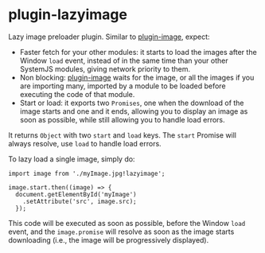 plugin-lazyimage
============

Lazy image preloader plugin. Similar to
[plugin-image](https://github.com/systemjs/plugin-image), expect:
- Faster fetch for your other modules: it starts to load the images after the
Window `load` event, instead of in the same time than your other SystemJS
modules, giving network priority to them.
- Non blocking: [plugin-image](https://github.com/systemjs/plugin-image) waits
for the image, or all the images if you are importing many, imported by a
module to be loaded before executing the code of that module.
- Start or load: it exports two `Promises`, one when the download of the image
starts and one and it ends, allowing you to display an image as soon as
possible, while still allowing you to handle load errors.

It returns `Object` with two `start` and `load` keys. The `start` Promise will
always resolve, use `load` to handle load errors.

To lazy load a single image, simply do:

```
import image from './myImage.jpg!lazyimage';

image.start.then((image) => {
  document.getElementById('myImage')
    .setAttribute('src', image.src);
  });
```

This code will be executed as soon as possible, before the Window `load` event,
and the `image.promise` will resolve as soon as the image starts
downloading (i.e., the image will be progressively displayed).

